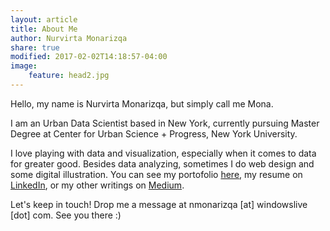 ```yaml
---
layout: article
title: About Me
author: Nurvirta Monarizqa
share: true
modified: 2017-02-02T14:18:57-04:00
image:
    feature: head2.jpg
---
```


Hello, my name is Nurvirta Monarizqa, but simply call me Mona. 

I am an Urban Data Scientist based in New York, currently pursuing Master Degree at Center for Urban Science + Progress, New York University.

I love playing with data and visualization, especially when it comes to data for greater good. Besides data analyzing, sometimes I do web design and some digital illustration. You can see my portofolio [here](https://nmonarizqa.github.com), my resume on [LinkedIn](https://www.linkedin.com/in/nmonarizqa), or my other writings on [Medium](https://medium.com/@nmonarizqa).

Let's keep in touch! Drop me a message at nmonarizqa [at] windowslive [dot] com. See you there :)

